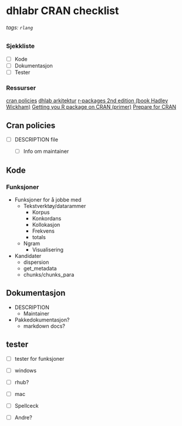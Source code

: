 # dhlabr CRAN checklist
###### tags: `rlang`


### Sjekkliste
- [ ] Kode
- [ ] Dokumentasjon
- [ ] Tester

### Ressurser
[cran policies](https://cran.r-project.org/web/packages/policies.html)
[dhlab arkitektur](/RkYMdbjDTpalzXTksVk2og)
[r-packages 2nd edition (book Hadley Wickham)](https://r-pkgs.org/release.html)
[Getting you R package on CRAN (primer)](https://kbroman.org/pkg_primer/pages/cran.html)
[Prepare for CRAN](https://github.com/ThinkR-open/prepare-for-cran)




## Cran policies
- [ ] DESCRIPTION file
    - [ ] Info om maintainer



## Kode

### Funksjoner
* Funksjoner for å jobbe med
    * Tekstverktøy/datarammer
        * Korpus
        * Konkordans
        * Kollokasjon
        * Frekvens
        * totals
    * Ngram
        * Visualisering
* Kandidater
    * dispersion
    * get_metadata
    * chunks/chunks_para

## Dokumentasjon
* DESCRIPTION
    * Maintainer
* Pakkedokumentasjon?
    * markdown docs?

## tester
- [ ] tester for funksjoner
- [ ] windows
- [ ] rhub?
- [ ] mac
- [ ] Spellceck
- [ ] Andre?

